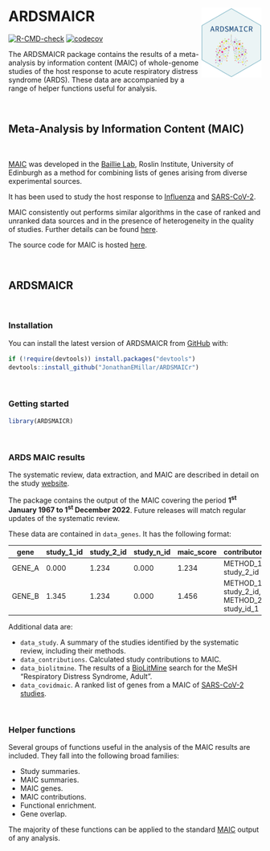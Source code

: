 
<!-- README.md is generated from README.Rmd. Please edit that file -->

# ARDSMAICR <img src="man/figures/logo.png" align="right" height="139"/>

<!-- badges: start -->

[![R-CMD-check](https://github.com/JonathanEMillar/ARDSMAICr/actions/workflows/R-CMD-check.yaml/badge.svg)](https://github.com/JonathanEMillar/ARDSMAICr/actions/workflows/R-CMD-check.yaml)
[![codecov](https://codecov.io/gh/JonathanEMillar/ARDSMAICr/branch/main/graph/badge.svg?token=5ILIXWJ542)](https://codecov.io/gh/JonathanEMillar/ARDSMAICr)

<!-- badges: end -->

The ARDSMAICR package contains the results of a meta-analysis by
information content (MAIC) of whole-genome studies of the host response
to acute respiratory distress syndrome (ARDS). These data are
accompanied by a range of helper functions useful for analysis.

<br />

## Meta-Analysis by Information Content (MAIC)

<br />

[MAIC](https://github.com/baillielab/maic) was developed in the [Baillie
Lab](https://baillielab.net), Roslin Institute, University of Edinburgh
as a method for combining lists of genes arising from diverse
experimental sources.

It has been used to study the host response to
[Influenza](https://doi.org/10.1038/s41467-019-13965-x) and
[SARS-CoV-2](https://doi.org/10.1038/s41586-020-03065-y).

MAIC consistently out performs similar algorithms in the case of ranked
and unranked data sources and in the presence of heterogeneity in the
quality of studies. Further details can be found
[here](https://doi.org/10.1093/bioinformatics/btac621).

The source code for MAIC is hosted
[here](https://github.com/baillielab/maic).

<br />

## ARDSMAICR

<br />

### Installation

You can install the latest version of ARDSMAICR from
[GitHub](https://github.com/) with:

``` r
if (!require(devtools)) install.packages("devtools")
devtools::install_github("JonathanEMillar/ARDSMAICr")
```

<br />

### Getting started

``` r
library(ARDSMAICR)
```

<br />

### ARDS MAIC results

The systematic review, data extraction, and MAIC are described in detail
on the study [website](https://ardsmaic.site44.com).

The package contains the output of the MAIC covering the period
**1<sup>st</sup> January 1967 to 1<sup>st</sup> December 2022**. Future
releases will match regular updates of the systematic review.

These data are contained in `data_genes`. It has the following format:

| gene   | study_1\_id | study_2\_id | study_n\_id | maic_score | contributors                                |
|--------|-------------|-------------|-------------|------------|---------------------------------------------|
| GENE_A | 0.000       | 1.234       | 0.000       | 1.234      | METHOD_1: study_2\_id                       |
| GENE_B | 1.345       | 1.234       | 0.000       | 1.456      | METHOD_1: study_2\_id, METHOD_2: study_id_1 |

Additional data are:

- `data_study`. A summary of the studies identified by the systematic
  review, including their methods.
- `data_contributions`. Calculated study contributions to MAIC.
- `data_biolitmine`. The results of a [BioLitMine]() search for the MeSH
  “Respiratory Distress Syndrome, Adult”.
- `data_covidmaic`. A ranked list of genes from a MAIC of [SARS-CoV-2
  studies]().

<br />

### Helper functions

Several groups of functions useful in the analysis of the MAIC results
are included. They fall into the following broad families:

- Study summaries.
- MAIC summaries.
- MAIC genes.
- MAIC contributions.
- Functional enrichment.
- Gene overlap.

The majority of these functions can be applied to the standard
[MAIC](https://github.com/baillielab/maic) output of any analysis.
